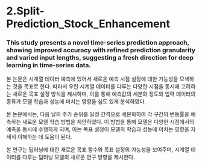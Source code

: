 # 2.Split-Prediction_Stock_Enhancement
### This study presents a novel time-series prediction approach, showing improved accuracy with refined prediction granularity and varied input lengths, suggesting a fresh direction for deep learning in time-series data.

본 논문은 시계열 데이터 예측에 있어서 새로운 예측 시점 설정에 대한 가능성을 모색하는 것을 목표로 한다.
따라서 우린 시계열 데이터를 다루는 다양한 시점을 동시에 고려하는 새로운 목표 설정 방식을 제시하며, 이를 통해 예측값의 세분화 정도와 입력 데이터의 종류가 모델 학습과 성능에 미치는 영향을 심도 있게 분석하였다.

본 논문에서는, 다음 날의 주가 순위를 일정 간격으로 세분화하여 각 구간의 변동률을 예측하는 새로운 모델 학습 방법을 제안하였다. 
이 방법을 통해 모델은 다양한 시점에서의 예측을 동시에 수행하게 되며, 이는 목표 설정이 모델의 학습과 성능에 미치는 영향을 자세히 이해하는 데 도움이 된다.

본 연구는 딥러닝에 대한 새로운 목표 함수와 목표 설정의 가능성을 보여주며, 시계열 데이터를 다루는 딥러닝 모델의 새로운 연구 방향을 제시한다.
